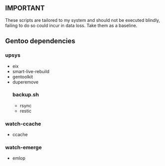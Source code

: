 ## IMPORTANT
These scripts are tailored to my system and should not be executed blindly, failing to do so could incur in data loss.
Take them as a baseline.

## Gentoo dependencies
### upsys
- eix
- smart-live-rebuild
- gentoolkit
- duperemove
  ### backup.sh
  - rsync
  - restic
### watch-ccache
- ccache
### watch-emerge
- emlop
